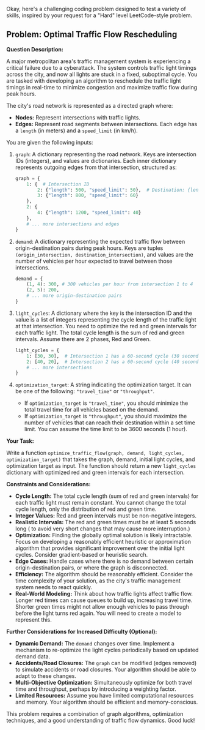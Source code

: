Okay, here's a challenging coding problem designed to test a variety of skills, inspired by your request for a "Hard" level LeetCode-style problem.

## Problem: Optimal Traffic Flow Rescheduling

**Question Description:**

A major metropolitan area's traffic management system is experiencing a critical failure due to a cyberattack. The system controls traffic light timings across the city, and now all lights are stuck in a fixed, suboptimal cycle. You are tasked with developing an algorithm to reschedule the traffic light timings in real-time to minimize congestion and maximize traffic flow during peak hours.

The city's road network is represented as a directed graph where:

*   **Nodes:** Represent intersections with traffic lights.
*   **Edges:** Represent road segments between intersections. Each edge has a `length` (in meters) and a `speed_limit` (in km/h).

You are given the following inputs:

1.  `graph`: A dictionary representing the road network. Keys are intersection IDs (integers), and values are dictionaries. Each inner dictionary represents outgoing edges from that intersection, structured as:

    ```python
    graph = {
        1: {  # Intersection ID
            2: {"length": 500, "speed_limit": 50},  # Destination: {length: meters, speed_limit: km/h}
            3: {"length": 800, "speed_limit": 60}
        },
        2: {
            4: {"length": 1200, "speed_limit": 40}
        },
        # ... more intersections and edges
    }
    ```

2.  `demand`: A dictionary representing the expected traffic flow between origin-destination pairs during peak hours. Keys are tuples `(origin_intersection, destination_intersection)`, and values are the number of vehicles per hour expected to travel between those intersections.

    ```python
    demand = {
        (1, 4): 300, # 300 vehicles per hour from intersection 1 to 4
        (2, 5): 200,
        # ... more origin-destination pairs
    }
    ```

3.  `light_cycles`: A dictionary where the key is the intersection ID and the value is a list of integers representing the cycle length of the traffic light at that intersection. You need to optimize the red and green intervals for each traffic light. The total cycle length is the sum of red and green intervals. Assume there are 2 phases, Red and Green.

    ```python
    light_cycles = {
        1: [30, 30],  # Intersection 1 has a 60-second cycle (30 seconds red, 30 seconds green).
        2: [40, 20],  # Intersection 2 has a 60-second cycle (40 seconds red, 20 seconds green).
        # ... more intersections
    }
    ```

4.  `optimization_target`: A string indicating the optimization target. It can be one of the following: `"travel_time"` or `"throughput"`.
    * If `optimization_target` is `"travel_time"`, you should minimize the total travel time for all vehicles based on the demand.
    * If `optimization_target` is `"throughput"`, you should maximize the number of vehicles that can reach their destination within a set time limit. You can assume the time limit to be 3600 seconds (1 hour).

**Your Task:**

Write a function `optimize_traffic_flow(graph, demand, light_cycles, optimization_target)` that takes the graph, demand, initial light cycles, and optimization target as input. The function should return a new `light_cycles` dictionary with optimized red and green intervals for each intersection.

**Constraints and Considerations:**

*   **Cycle Length:** The total cycle length (sum of red and green intervals) for each traffic light must remain constant. You cannot change the total cycle length, only the distribution of red and green time.
*   **Integer Values:** Red and green intervals must be non-negative integers.
*   **Realistic Intervals:**  The red and green times must be at least 5 seconds long ( to avoid very short changes that may cause more interruption.)
*   **Optimization:** Finding the globally optimal solution is likely intractable. Focus on developing a reasonably efficient heuristic or approximation algorithm that provides significant improvement over the initial light cycles. Consider gradient-based or heuristic search.
*   **Edge Cases:** Handle cases where there is no demand between certain origin-destination pairs, or where the graph is disconnected.
*   **Efficiency:** The algorithm should be reasonably efficient. Consider the time complexity of your solution, as the city's traffic management system needs to react quickly.
*   **Real-World Modeling:**  Think about how traffic lights affect traffic flow.  Longer red times can cause queues to build up, increasing travel time.  Shorter green times might not allow enough vehicles to pass through before the light turns red again. You will need to create a model to represent this.

**Further Considerations for Increased Difficulty (Optional):**

*   **Dynamic Demand:** The `demand` changes over time.  Implement a mechanism to re-optimize the light cycles periodically based on updated demand data.
*   **Accidents/Road Closures:**  The `graph` can be modified (edges removed) to simulate accidents or road closures.  Your algorithm should be able to adapt to these changes.
*   **Multi-Objective Optimization:**  Simultaneously optimize for both travel time and throughput, perhaps by introducing a weighting factor.
*   **Limited Resources:** Assume you have limited computational resources and memory. Your algorithm should be efficient and memory-conscious.

This problem requires a combination of graph algorithms, optimization techniques, and a good understanding of traffic flow dynamics. Good luck!
